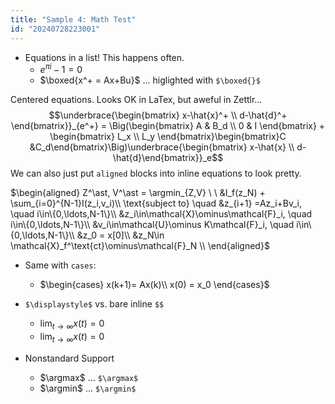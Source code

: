 ```yaml
---
title: "Sample 4: Math Test"
id: "20240728223001"
---
```


- Equations in a list! This happens often.
    - $e^{\pi i}-1=0$
    - $\boxed{x^+ = Ax+Bu}$ … higlighted with `$\boxed{}$`

Centered equations. Looks OK in LaTex, but aweful in Zettlr…
$$\underbrace{\begin{bmatrix}        x-\hat{x}^+ \\ d-\hat{d}^+    \end{bmatrix}}_{e^+} = \Big(\begin{bmatrix}        A & B_d \\ 0 & I    \end{bmatrix}     + \begin{bmatrix}        L_x \\ L_y    \end{bmatrix}\begin{bmatrix}C &C_d\end{bmatrix}\Big)\underbrace{\begin{bmatrix}    x-\hat{x} \\ d-\hat{d}\end{bmatrix}}_e$$
We can also just put `aligned` blocks into inline equations to look pretty.

$\begin{aligned}        Z^\ast, V^\ast = \argmin_{Z,V} \ \ &I_f(z_N) + \sum_{i=0}^{N-1}I(z_i,v_i)\\        \text{subject to} \quad        &z_{i+1} =Az_i+Bv_i, \quad i\in\{0,\ldots,N-1\}\\        &z_i\in\mathcal{X}\ominus\mathcal{F}_i, \quad i\in\{0,\ldots,N-1\}\\        &v_i\in\mathcal{U}\ominus K\mathcal{F}_i, \quad i\in\{0,\ldots,N-1\}\\        &z_0 = x[0]\\        &z_N\in \mathcal{X}_f^\text{ct}\ominus\mathcal{F}_N \\    \end{aligned}$

- Same with `cases`:
    - $\begin{cases} x(k+1)= Ax(k)\\ x(0) = x_0 \end{cases}$

- `$\displaystyle$` vs. bare inline `$$`
    - $\displaystyle \lim_{t\to\infty} x(t) = 0$
    - $\lim_{t\to\infty} x(t) = 0$

- Nonstandard Support
    - $\argmax$ … `$\argmax$`
    - $\argmin$ … `$\argmin$`